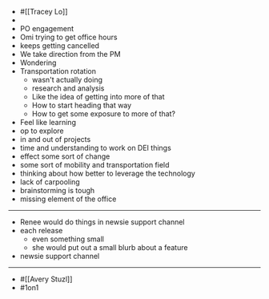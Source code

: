 - #[[Tracey Lo]]
-
- PO engagement
- Omi trying to get office hours
- keeps getting cancelled
- We take direction from the PM
- Wondering
- Transportation rotation
	- wasn't actually doing
	- research and analysis
	- Like the idea of getting into more of that
	- How to start heading that way
	- How to get some exposure to more of that?
- Feel like learning
- op to explore
- in and out of projects
- time and understanding to work on DEI things
- effect some sort of change
- some sort of mobility and transportation field
- thinking about how better to leverage the technology
- lack of carpooling
- brainstorming is tough
- missing element of the office
- ---
- Renee would do things in newsie support channel
- each release
	- even something small
	- she would put out a small blurb about a feature
- newsie support channel
- ---
- #[[Avery Stuzl]]
- #1on1